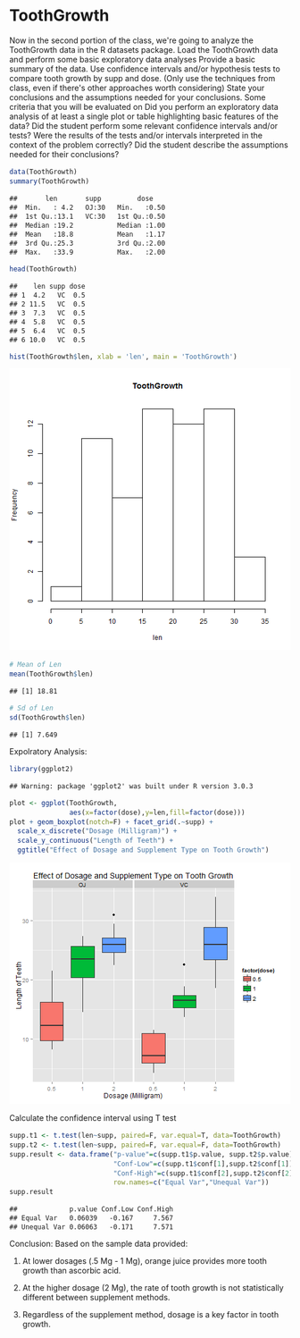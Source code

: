 ToothGrowth
========================================================

Now in the second portion of the class, we're going to analyze the ToothGrowth data in the R datasets package. 
Load the ToothGrowth data and perform some basic exploratory data analyses 
Provide a basic summary of the data.
Use confidence intervals and/or hypothesis tests to compare tooth growth by supp and dose. (Only use the techniques from class, even if there's other approaches worth considering)
State your conclusions and the assumptions needed for your conclusions. 
Some criteria that you will be evaluated on
Did you  perform an exploratory data analysis of at least a single plot or table highlighting basic features of the data?
Did the student perform some relevant confidence intervals and/or tests?
Were the results of the tests and/or intervals interpreted in the context of the problem correctly? 
Did the student describe the assumptions needed for their conclusions?


```r
data(ToothGrowth)
summary(ToothGrowth)
```

```
##       len       supp         dose     
##  Min.   : 4.2   OJ:30   Min.   :0.50  
##  1st Qu.:13.1   VC:30   1st Qu.:0.50  
##  Median :19.2           Median :1.00  
##  Mean   :18.8           Mean   :1.17  
##  3rd Qu.:25.3           3rd Qu.:2.00  
##  Max.   :33.9           Max.   :2.00
```

```r
head(ToothGrowth)
```

```
##    len supp dose
## 1  4.2   VC  0.5
## 2 11.5   VC  0.5
## 3  7.3   VC  0.5
## 4  5.8   VC  0.5
## 5  6.4   VC  0.5
## 6 10.0   VC  0.5
```

```r
hist(ToothGrowth$len, xlab = 'len', main = 'ToothGrowth')
```

![plot of chunk unnamed-chunk-1](figure/unnamed-chunk-1.png) 


```r
# Mean of Len
mean(ToothGrowth$len)
```

```
## [1] 18.81
```

```r
# Sd of Len
sd(ToothGrowth$len)
```

```
## [1] 7.649
```

Expolratory Analysis:


```r
library(ggplot2)
```

```
## Warning: package 'ggplot2' was built under R version 3.0.3
```

```r
plot <- ggplot(ToothGrowth, 
               aes(x=factor(dose),y=len,fill=factor(dose)))
plot + geom_boxplot(notch=F) + facet_grid(.~supp) +
  scale_x_discrete("Dosage (Milligram)") +   
  scale_y_continuous("Length of Teeth") +  
  ggtitle("Effect of Dosage and Supplement Type on Tooth Growth")
```

![plot of chunk unnamed-chunk-3](figure/unnamed-chunk-3.png) 

Calculate the confidence interval using T test


```r
supp.t1 <- t.test(len~supp, paired=F, var.equal=T, data=ToothGrowth)
supp.t2 <- t.test(len~supp, paired=F, var.equal=F, data=ToothGrowth)
supp.result <- data.frame("p-value"=c(supp.t1$p.value, supp.t2$p.value),
                          "Conf-Low"=c(supp.t1$conf[1],supp.t2$conf[1]),
                          "Conf-High"=c(supp.t1$conf[2],supp.t2$conf[2]),
                          row.names=c("Equal Var","Unequal Var"))
supp.result
```

```
##             p.value Conf.Low Conf.High
## Equal Var   0.06039   -0.167     7.567
## Unequal Var 0.06063   -0.171     7.571
```

Conclusion:
Based on the sample data provided:

1. At lower dosages (.5 Mg - 1 Mg), orange juice provides more tooth growth than ascorbic acid.

2. At the higher dosage (2 Mg), the rate of tooth growth is not statistically different between supplement methods.

3. Regardless of the supplement method, dosage is a key factor in tooth growth.
